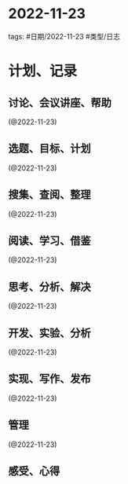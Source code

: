 

# 2022-11-23


tags: #日期/2022-11-23 #类型/日志 


# 计划、记录

## 讨论、会议讲座、帮助

(@2022-11-23)



## 选题、目标、计划

(@2022-11-23)



## 搜集、查阅、整理

(@2022-11-23)



## 阅读、学习、借鉴

(@2022-11-23)



## 思考、分析、解决

(@2022-11-23)



## 开发、实验、分析

(@2022-11-23)



## 实现、写作、发布

(@2022-11-23)





## 管理

(@2022-11-23)



## 感受、心得



